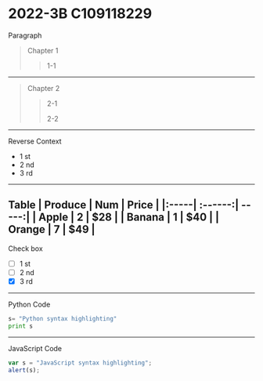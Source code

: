 # 2022-3B C109118229
Paragraph
>Chapter 1
>>1-1
---
>Chapter 2
>>2-1
>>
>>2-2
---
Reverse Context
* 1 st
* 2 nd
* 3 rd
---
Table
| Produce | Num | Price |
|:-----| :------:| -----:|
| Apple | 2 | $28 |
| Banana | 1 | $40 |
| Orange | 7 | $49 |
---
Check box
-  [ ] 1 st
-  [ ] 2 nd
-  [x] 3 rd
---
Python Code
```python
s= "Python syntax highlighting"
print s
```
---
JavaScript Code
```js
var s = "JavaScript syntax highlighting";
alert(s);
```
